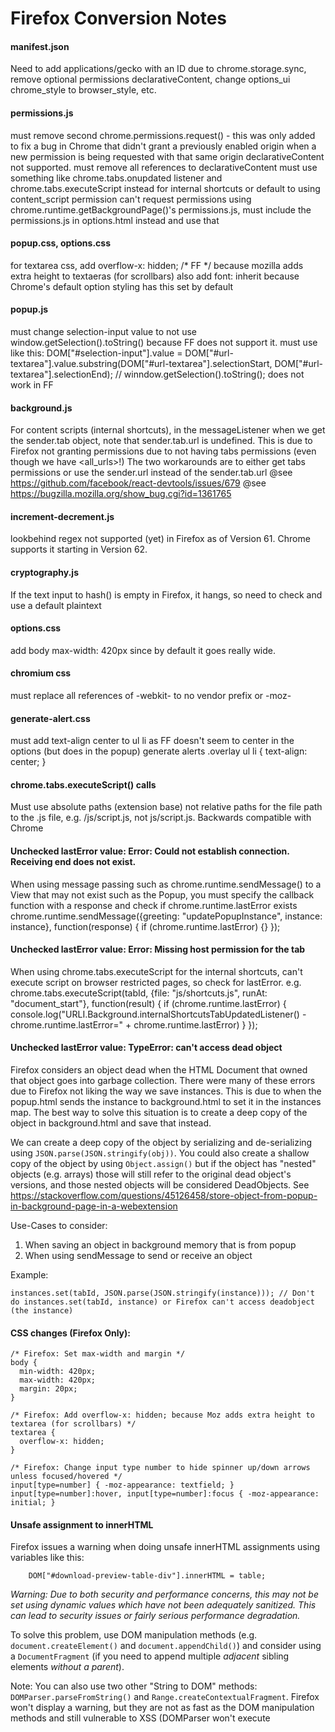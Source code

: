 # Firefox Conversion Notes

#### manifest.json
Need to add applications/gecko with an ID due to chrome.storage.sync, remove optional permissions declarativeContent, change options_ui chrome_style to browser_style, etc.

#### permissions.js
must remove second chrome.permissions.request() - this was only added to fix a bug in Chrome that didn't grant a previously enabled origin when a new permission is being requested with that same origin
declarativeContent not supported. must remove all references to declarativeContent
must use something like chrome.tabs.onupdated listener and chrome.tabs.executeScript instead for internal shortcuts or default to using content_script permission
can't request permissions using chrome.runtime.getBackgroundPage()'s permissions.js, must include the permissions.js in options.html instead and use that

#### popup.css, options.css
for textarea css, add overflow-x: hidden; /* FF */
because mozilla adds extra height to textaeras (for scrollbars)
also add font: inherit because Chrome's default option styling has this set by default

#### popup.js
must change selection-input value to not use window.getSelection().toString() because FF does not support it.
must use like this:
    DOM["#selection-input"].value = DOM["#url-textarea"].value.substring(DOM["#url-textarea"].selectionStart, DOM["#url-textarea"].selectionEnd); // winndow.getSelection().toString(); does not work in FF

#### background.js
For content scripts (internal shortcuts), in the messageListener when we get the sender.tab object, note that sender.tab.url is undefined.
This is due to Firefox not granting permissions due to not having tabs permissions (even though we have <all_urls>!)
The two workarounds are to either get tabs permissions or use the sender.url instead of the sender.tab.url
@see https://github.com/facebook/react-devtools/issues/679
@see https://bugzilla.mozilla.org/show_bug.cgi?id=1361765

#### increment-decrement.js
lookbehind regex not supported (yet) in Firefox as of Version 61. Chrome supports it starting in Version 62.

#### cryptography.js
If the text input to hash() is empty in Firefox, it hangs, so need to check and use a default plaintext

#### options.css
add body max-width: 420px since by default it goes really wide.

#### chromium css
must replace all references of -webkit- to no vendor prefix or -moz-

#### generate-alert.css
must add text-align center to ul li as FF doesn't seem to center in the options (but does in the popup) generate alerts
.overlay ul li {
  text-align: center;
}

#### chrome.tabs.executeScript() calls
Must use absolute paths (extension base) not relative paths for the file path to the .js file, e.g. /js/script.js, not js/script.js. Backwards compatible with Chrome

#### Unchecked lastError value: Error: Could not establish connection. Receiving end does not exist.
When using message passing such as chrome.runtime.sendMessage() to a View that may not exist such as the Popup, you must specify the callback function with a response and check if chrome.runtime.lastError exists
    chrome.runtime.sendMessage({greeting: "updatePopupInstance", instance: instance}, function(response) { if (chrome.runtime.lastError) {} });

#### Unchecked lastError value: Error: Missing host permission for the tab
When using chrome.tabs.executeScript for the internal shortcuts, can't execute script on browser restricted pages, so check for lastError.
e.g.
  chrome.tabs.executeScript(tabId, {file: "js/shortcuts.js", runAt: "document_start"}, function(result) {
    if (chrome.runtime.lastError) {
      console.log("URLI.Background.internalShortcutsTabUpdatedListener() - chrome.runtime.lastError=" + chrome.runtime.lastError)
    }
  });

#### Unchecked lastError value: TypeError: can't access dead object
Firefox considers an object dead when the HTML Document that owned that object goes into garbage collection.
There were many of these errors due to Firefox not liking the way we save instances. This is due to when the popup.html sends the
instance to background.html to set it in the instances map. The best way to solve this situation is to create a deep copy
of the object in background.html and save that instead.

We can create a deep copy of the object by serializing and de-serializing using `JSON.parse(JSON.stringify(obj))`. You
could also create a shallow copy of the object by using `Object.assign()` but if the object has "nested" objects (e.g.
arrays) those will still refer to the original dead object's versions, and those nested objects will be considered DeadObjects.
See https://stackoverflow.com/questions/45126458/store-object-from-popup-in-background-page-in-a-webextension

Use-Cases to consider:
1. When saving an object in background memory that is from popup
2. When using sendMessage to send or receive an object


Example:

    instances.set(tabId, JSON.parse(JSON.stringify(instance))); // Don't do instances.set(tabId, instance) or Firefox can't access deadobject (the instance)

#### CSS changes (Firefox Only):
    /* Firefox: Set max-width and margin */
    body {
      min-width: 420px;
      max-width: 420px;
      margin: 20px;
    }

    /* Firefox: Add overflow-x: hidden; because Moz adds extra height to textarea (for scrollbars) */
    textarea {
      overflow-x: hidden;
    }

    /* Firefox: Change input type number to hide spinner up/down arrows unless focused/hovered */
    input[type=number] { -moz-appearance: textfield; } input[type=number]:hover, input[type=number]:focus { -moz-appearance: initial; }

#### Unsafe assignment to innerHTML
Firefox issues a warning when doing unsafe innerHTML assignments using variables like this:

        DOM["#download-preview-table-div"].innerHTML = table;

*Warning: Due to both security and performance concerns, this may not be set using dynamic values which have not been adequately sanitized. This can lead to security issues or fairly serious performance degradation.*

To solve this problem, use DOM manipulation methods (e.g. `document.createElement()` and `document.appendChild()`) and consider using a `DocumentFragment` (if you need to append multiple *adjacent* sibling elements *without a parent*).

Note: You can also use two other "String to DOM" methods: `DOMParser.parseFromString()` and `Range.createContextualFragment`.
Firefox won't display a warning, but they are not as fast as the DOM manipulation methods and still vulnerable to XSS (DOMParser won't execute <script> tags but there are other ways).
Here's one-liner examples on how to use them:

        DOM["#download-preview-table-div"].replaceChild(new DOMParser().parseFromString(table, "text/html").body.firstChild, DOM["#download-preview-table-div"].firstChild);
        DOM["#download-preview-table-div"].replaceChild(document.createRange().createContextualFragment(table), DOM["#download-preview-table-div"].firstChild);

`DOMParser`, in particular, creates a full-blown HTML document (with head and body) is 30% slower in testing for generating a table.
`Range` creates a `DocumentFragment` and was about 10% slower in speed to `innerHTML`.

In terms of speed and performance, this is how my jsperf testing stacked each approach:
1. DOM Manipulation Methods
2. `innerHTML`
3. `Range.createConextualFragment()`
4. `DOMParser.parseFromString()`

## FIREFOX ANDROID

#### Not Supported (Undefined):
- chrome.commands
- chrome.browserAction().setIcon()
- chrome.browserAction().setBadgeText()
- chrome.browserAction.setBadgeBackground()

#### Iffy:
- chrome.storage.sync seems to work, but it is not officially supported
